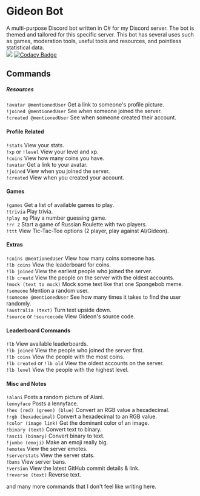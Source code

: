 # Gideon Bot
A multi-purpose Discord bot written in C# for my Discord server. The bot is themed and tailored for this specific server. This bot has several uses such as games, moderation tools, useful tools and resources, and pointless statistical data.  
<img src="https://img.shields.io/badge/discord-csharp-blue.svg">
[![Codacy Badge](https://api.codacy.com/project/badge/Grade/6f301f18d76c44afa076f72d30cbf5ba)](https://www.codacy.com/app/WilliamWelsh/GideonBot?utm_source=github.com&amp;utm_medium=referral&amp;utm_content=WilliamWelsh/GideonBot&amp;utm_campaign=Badge_Grade)  

## Commands
##### Resources
`!avatar @mentionedUser` Get a link to someone's profile picture.  
`!joined @mentionedUser` See when someone joined the server.  
`!created @mentionedUser` See when someone created their account.  
#### Profile Related
`!stats` View your stats.  
`!xp` or `!level` View your level and xp.  
`!coins` View how many coins you have.  
`!avatar` Get a link to your avatar.  
`!joined` View when you joined the server.  
`!created` View when you created your account.  
#### Games
`!games` Get a list of available games to play.  
`!trivia` Play trivia.  
`!play ng` Play a number guessing game.  
`!rr 2` Start a game of Russian Roulette with two players.  
`!ttt` View Tic-Tac-Toe options (2 player, play against AI/Gideon).    
#### Extras
`!coins @mentionedUser` View how many coins someone has.  
`!lb coins` View the leaderboard for coins.  
`!lb joined` View the earliest people who joined the server.  
`!lb creatd` View the people on the server with the oldest accounts.  
`!mock (text to mock)` Mock some text like that one Spongebob meme.  
`!someone` Mention a random user.  
`!someone @mentionedUser` See how many times it takes to find the user randomly.  
`!australia (text)` Turn text upside down.  
`!source` or `!sourcecode` View Gideon's source code.  

#### Leaderboard Commands
`!lb` View available leaderboards.  
`!lb joined` View the people who joined the server first.  
`!lb coins` View the people with the most coins.  
`!lb created` or `!lb old` View the oldest accounts on the server.  
`!lb level` View the people with the highest level.  
#### Misc and Notes
`!alani` Posts a random picture of Alani.  
`lennyface` Posts a lennyface.  
`!hex (red) (green) (blue)` Convert an RGB value a hexadecimal.  
`!rgb (hexadecimal)` Convert a hexadecimal to an RGB value.  
`!color (image link)` Get the dominant color of an image.  
`!binary (text)` Convert text to binary.  
`!ascii (binary)` Convert binary to text.  
`!jumbo (emoji)` Make an emoji really big.  
`!emotes` View the server emotes.  
`!serverstats` View the server stats.  
`!bans` View server bans.  
`!version` View the latest GitHub commit details & link.  
`!reverse (text)`  Reverse text.  

and many more commands that I don't feel like writing here.
